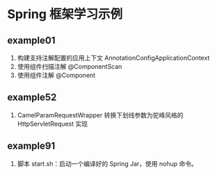 # Spring 框架学习示例

## example01

1. 构建支持注解配置的应用上下文 AnnotationConfigApplicationContext
2. 使用组件扫描注解 @ComponentScan
3. 使用组件注解 @Component

## example52

1. CamelParamRequestWrapper 转换下划线参数为驼峰风格的 HttpServletRequest 实现

## example91

1. 脚本 start.sh：启动一个编译好的 Spring Jar，使用 nohup 命令。
